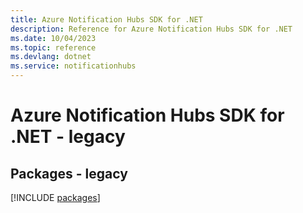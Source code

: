 ```yaml
---
title: Azure Notification Hubs SDK for .NET
description: Reference for Azure Notification Hubs SDK for .NET
ms.date: 10/04/2023
ms.topic: reference
ms.devlang: dotnet
ms.service: notificationhubs
---
```

# Azure Notification Hubs SDK for .NET - legacy
## Packages - legacy
[!INCLUDE [packages](notification-hubs-index.md)]